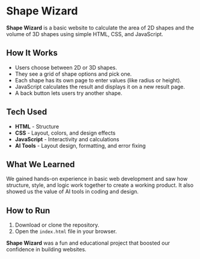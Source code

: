 <h1>Shape Wizard</h1>

<p><strong>Shape Wizard</strong> is a basic website to calculate the area of 2D shapes and the volume of 3D shapes using simple HTML, CSS, and JavaScript.</p>

<h2>How It Works</h2>
<ul>
  <li>Users choose between 2D or 3D shapes.</li>
  <li>They see a grid of shape options and pick one.</li>
  <li>Each shape has its own page to enter values (like radius or height).</li>
  <li>JavaScript calculates the result and displays it on a new result page.</li>
  <li>A back button lets users try another shape.</li>
</ul>

<h2>Tech Used</h2>
<ul>
  <li><strong>HTML</strong> - Structure</li>
  <li><strong>CSS</strong> - Layout, colors, and design effects</li>
  <li><strong>JavaScript</strong> - Interactivity and calculations</li>
  <li><strong>AI Tools</strong> - Layout design, formatting, and error fixing</li>
</ul>

<h2>What We Learned</h2>
<p>We gained hands-on experience in basic web development and saw how structure, style, and logic work together to create a working product. It also showed us the value of AI tools in coding and design.</p>

<h2>How to Run</h2>
<ol>
  <li>Download or clone the repository.</li>
  <li>Open the <code>index.html</code> file in your browser.</li>
</ol>

<p><strong>Shape Wizard</strong> was a fun and educational project that boosted our confidence in building websites.</p>
